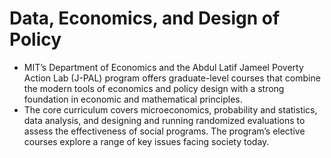 # Data, Economics, and Design of Policy

- MIT’s Department of Economics and the Abdul Latif Jameel Poverty Action Lab (J-PAL) program offers graduate-level courses that combine the modern tools of economics and policy design with a strong foundation in economic and mathematical principles.
- The core curriculum covers microeconomics, probability and statistics, data analysis, and designing and running randomized evaluations to assess the effectiveness of social programs. The program’s elective courses explore a range of key issues facing society today.
